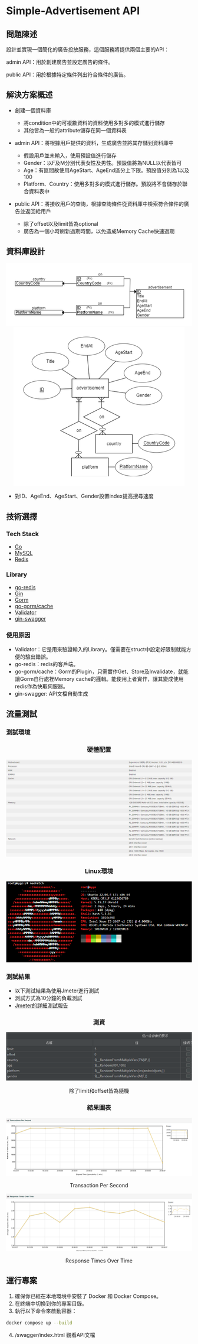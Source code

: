 # Simple-Advertisement API

## 問題陳述

設計並實現一個簡化的廣告投放服務，這個服務將提供兩個主要的API：

admin API：用於創建廣告並設定廣告的條件。

public API：用於根據特定條件列出符合條件的廣告。

## 解決方案概述

- 創建一個資料庫
	- 將condition中的可複數資料的資料使用多對多的模式進行儲存
	- 其他皆為一般的attribute儲存在同一個資料表

- admin API：將根據用戶提供的資料，生成廣告並將其存儲到資料庫中
	- 假設用戶並未輸入，使用預設值進行儲存
	- Gender：以F及M分別代表女性及男性。預設值將為NULL以代表皆可
	- Age：有區間故使用AgeStart、AgeEnd區分上下限。預設值分別為1以及100
	- Platform、Country：使用多對多的模式進行儲存。預設將不會儲存於聯合資料表中

- public API：將接收用戶的查詢，根據查詢條件從資料庫中檢索符合條件的廣告並返回給用戶
	- 除了offset以及limit皆為optional
	- 廣告為一個小時刷新過期時間，以免造成Memory Cache快速過期

## 資料庫設計

<div align=center>
	<img src="./img/schema.png">
	<img src="./img/ER_model.png">
</div> 
 
-	對ID、AgeEnd、AgeStart、Gender設置index提高搜尋速度

## 技術選擇

### Tech Stack
- [Go](https://go.dev)
- [MySQL](https://www.mysql.com/)
- [Redis](https://redis.io)

### Library
- [go-redis](https://github.com/redis/go-redis)
- [Gin](https://github.com/gin-gonic/gin)
- [Gorm](https://gorm.io/)
- [go-gorm/cache](https://github.com/go-gorm/caches)
- [Validator](https://github.com/go-playground/validator)
- [gin-swagger](https://github.com/swaggo/gin-swagger)

### 使用原因

- Validator：它是用來驗證輸入的Library。僅需要在struct中設定好限制就能方便的驗出錯誤。
- go-redis：redis的客戶端。
- go-gorm/cache：Gorm的Plugin，只需實作Get、Store及Invalidate，就能讓Gorm自行處裡Memory cache的邏輯。能使用上者實作，讓其變成使用redis作為快取伺服器。
- gin-swagger: API文檔自動生成

## 流量測試

### 測試環境

<div align=center>
	<h3>硬體配置</h3>
	<img src="./img/env.png">
	<h3>Linux環境</h3>
	<img src="./img/linux_env.png">
</div> 

### 測試結果

- 以下測試結果為使用Jmeter進行測試
- 測試方式為10分鐘的負載測試
- [Jmeter的詳細測試報告](./jmeter/)

<div align=center>
	<h3>測資</h3>
	<img src="./img/test.png">
	<p>除了limit和offset皆為隨機</p>
	<h3>結果圖表</h3>
	<img src="./img/TPS.png">
	<p>Transaction Per Second</p>
	<img src="./img/TRT.png">
	<p>Response Times Over Time</p>
</div> 

## 運行專案

1. 確保你已經在本地環境中安裝了 Docker 和 Docker Compose。
2. 在終端中切換到你的專案目錄。
3. 執行以下命令來啟動容器：

```bash
docker compose up --build
```

4. /swagger/index.html 觀看API文檔
